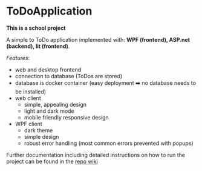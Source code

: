 # ToDoApplication
**This is a school project**

A simple to ToDo application implemented with: **WPF (frontend), ASP.net (backend), lit (frontend)**.

*Features*:
- web and desktop frontend
- connection to database (ToDos are stored)
- database is docker container (easy deployment ➡️ no database needs to be installed)
- web client
    - simple, appealing design
    - light and dark mode
    - mobile friendly responsive design
- WPF client
    - dark theme
    - simple design
    - robust error handling (most common errors prevented with popups)

Further documentation including detailed instructions on how to run the project can be found in the [repo wiki](https://github.com/OmengU/ToDoApplication/wiki)
